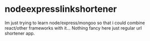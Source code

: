 # nodeexpresslinkshortener

Im just trying to learn node/express/mongoo so that i could combine react/other frameworks with it... Nothing fancy here just regular url shortener app.